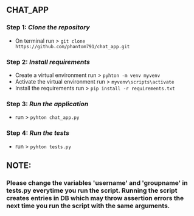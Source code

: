 ## CHAT_APP

### Step 1: _Clone the repository_
 -  On terminal run >
 ```git clone https://github.com/phantom791/chat_app.git```

### Step 2: _Install requirements_
 -  Create a virtual environment run >
```pyhton -m venv myvenv```
 -  Activate the virtual environment run >
 ```myvenv\scripts\activate```
 -  Install the requirements run >
 ```pip install -r requirements.txt```
 
### Step 3: _Run the application_
 -  run >
 ```pyhton chat_app.py```
 
### Step 4: _Run the tests_
 -  run >
 ```pyhton tests.py```
 
## NOTE: 
### Please change the variables 'username' and 'groupname' in tests.py everytime you run the script. Running the script creates entries in DB which may throw assertion errors the next time you run the script with the same arguments.
 

